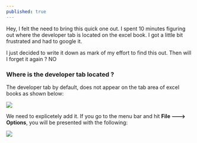```yaml
---
published: true
---
```



Hey, I felt the need to bring this quick one out. I spent 10 minutes figuring out where the developer tab is  located on the excel book. I got a little bit frustrated and had to google it. 

I just decided to write it down as mark of my effort to find this out. Then will I forget it again ? NO

### Where is the developer tab located ?
The developer tab by default, does not appear on the tab area of excel books as shown below:

![]({{site.baseurl}}//images/excel_1_.PNG)

We need to explicetely add it. If you go to the menu bar and hit **File ---> Options**, you will be  presented with the following:

![]({{site.baseurl}}//images/excel_2_.PNG)


